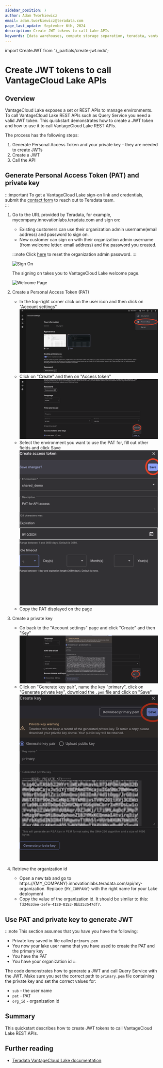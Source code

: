 ```yaml
---
sidebar_position: 7
author: Adam Tworkiewicz
email: adam.tworkiewicz@teradata.com
page_last_update: September 6th, 2024
description: Create JWT tokens to call Lake APIs
keywords: [data warehouses, compute storage separation, teradata, vantage, cloud data platform, business intelligence, enterprise analytics, jupyter, teradatasql, ipython-sql, teradatasqlalchemy, vantagecloud, vantagecloud lake, ip address, public internet, lake, rest api]
---
```


import CreateJWT from './_partials/create-jwt.mdx';

# Create JWT tokens to call VantageCloud Lake APIs

## Overview

VantageCloud Lake exposes a set or REST APIs to manage environments. To call VantageCloud Lake REST APIs such as Query Service you need a valid JWT token. This quickstart demonstrates how to create a JWT token and how to use it to call VantageCloud Lake REST APIs.

The process has the following steps:
1. Generate Personal Access Token and your private key - they are needed to create JWTs
2. Create a JWT
3. Call the API


## Generate Personal Access Token (PAT) and private key

:::important
To get a VantageCloud Lake sign-on link and credentials, submit the [contact form](https://www.teradata.com/about-us/contact) to reach out to Teradata team.   
:::

1. Go to the URL provided by Teradata, for example, mycompany.innovationlabs.teradata.com and sign on:

    * Existing customers can use their organization admin username(email address) and password to sign on.
    * New customer can sign on with their organization admin username (from welcome letter: email address) and the password you created. 

    :::note
    Click [here](https://login.customer.teradata.com/ext/pwdreset/Identify?AdapterId=CDSCustomer) to reset the organization admin password.
    :::

    ![Sign On](../images/lake_sign_on.png)

    The signing on takes you to VantageCloud Lake welcome page.

    ![Welcome Page](../images/lake_welcome_page.png)


1. Create a Personal Access Token (PAT)

    * In the top-right corner click on the user icon and then click on "Account settings"
        ![Account settings](./images/create-jwt-token-for-api-calls/account-settings.png)
    * Click on "Create" and then on "Access token"
        ![Click on Create access token](./images/create-jwt-token-for-api-calls/click-access-token.png)
    * Select the environment you want to use the PAT for, fill out other fields and click Save
        ![Click on Save access token](./images/create-jwt-token-for-api-calls/save-access-token.png)
    * Copy the PAT displayed on the page

1. Create a private key

    * Go back to the "Account settings" page and click "Create" and then "Key"
        ![Click on Create private key](./images/create-jwt-token-for-api-calls/click-private-key.png)
    * Click on "Generate key pair", name the key "primary", click on "Generate private key", download the `.pem` file and click on "Save"
        ![Save private key](./images/create-jwt-token-for-api-calls/save-private-key.png)

1. Retrieve the organization id
    * Open a new tab and go to https://\{MY_COMPANY\}.innovationlabs.teradata.com/api/my-organization. Replace `{MY_COMPANY}` with the right name for your Lake deployment
    * Copy the value of the organization id. It should be similar to this: `fd3463dee-3efe-4120-8153-0bb253547df7`.


## Use PAT and private key to generate JWT

:::note
This section assumes that you have you have the following:
* Private key saved in file called `primary.pem`
* You now your lake user name that you have used to create the PAT and the primary key
* You have the PAT
* You have your organization id
:::

The code demonstrates how to generate a JWT and call Query Service with the JWT. Make sure you set the correct path to `primary.pem` file containing the private key and set the correct values for:
* `sub` - the user name
* `pat` - PAT
* `org_id` - organization id

<CreateJWT/>

## Summary

This quickstart describes how to create JWT tokens to call VantageCloud Lake REST APIs.

## Further reading

* [Teradata VantageCloud Lake documentation](https://docs.teradata.com/r/Teradata-VantageCloud-Lake/Getting-Started-First-Sign-On-by-Organization-Admin)